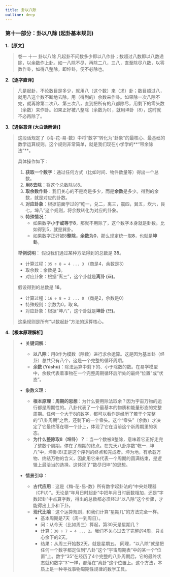 ```yaml
---
title: 卦以八除
outline: deep
---
```

  
### **第十一部分：卦以八除 (起卦基本规则)**

**1.【原文】**
> 卷一 十一 卦以八除
> 凡起卦不问数多少即以八作卦；数超过八数即以八数递除，以余数作上卦。如一八除不尽，再除二八，三八，直至除尽八数，以零数作卦，如得八整除，即坤卦，便不必除也。

**2.【逐字直译】**
> 凡是起卦，不论数目是多少，就用八（这个数）来（求）卦；数目超过八，就用八这个数不断地去除，用（得到的）余数来作卦。如果除一次八除不完，就再除第二次八、第三次八，直到把所有的八都除尽，用剩下的零头数（余数）来作卦。如果正好被八整除（余数为0），就用坤卦（8），这时就不必再除了。

**3.【通俗意译 (大白话解读)】**
> 这段话规定了《梅-花-易-数》中将“数字”转化为“卦象”的最核心、最基础的数学运算规则。这个规则非常简单，就是我们现在小学学的**“带余除法”**。
> 
> 具体操作如下：
> 1.  **获取一个数字**：通过任何方式（比如时间、物件数量等）得出一个总数。
> 2.  **用8去除**：将这个总数除以8。
> 3.  **取余数作卦**：我们关心的不是商是多少，而是**余数**是多少。得到的余数，就是对应的卦数。
> 4.  **对应卦象**：根据前面学过的“乾一，兑二，离三，震四，巽五，坎六，艮七，坤八”这个规则，将余数转化为对应的卦象。
> 5.  **特殊情况**：
>     *   如果数字**小于或等于8**，那就不用除了，这个数字本身就是卦数。比如得到5，就是巽卦。
>     *   如果数字正好被8**整除，余数为0**，那么规定统一取**8**，也就是**坤卦**。
> 
> **举例说明**：
> 假设我们通过某种方法得到的总数是 **35**。
> *   计算过程：`35 ÷ 8 = 4 ... 3` （商是4，余数是3）
> *   取余数：余数是 **3**。
> *   对应卦象：根据“离三”，这个卦就是**离卦 (☲)**。
> 
> 假设得到的总数是 **16**。
> *   计算过程：`16 ÷ 8 = 2 ... 0` （商是2，余数是0）
> *   特殊规则：余数为0，取 **8**。
> *   对应卦象：根据“坤八”，这个卦就是**坤卦 (☷)**。
> 
> 这条规则是所有“以数起卦”方法的运算核心。

**4.【根本原理解析】**
> *   **关键词解**：
>     *   **以八除**：用8作为模数（除数）进行求余运算。这是因为基本卦（经卦）总共只有八个，这是一个完整的循环周期。
>     *   **余数 (Yúshù)**：除法运算中剩下的、小于除数的数。在易学模型中，余数代表着事物在一个完整周期循环后所处的最终“位置”或“状态”。
> 
> *   **象数义理**：
>     *   **根本原理：周期的思想**：为什么要用除法取余？因为宇宙万物的运行都是周期性的。八卦代表了一个最基本的物质和能量形态的完整周期。任何一个大于8的数字，都可以看作是经历了若干个完整的“八卦周期”之后，还剩下的一个零头。这个“零头”（余数）才决定了它最终落在哪一个卦上，体现了它在当前这个新周期里的状态。
>     *   **为什么整除取8（坤卦）？**：当一个数被8整除，意味着它正好走完了整数个周期，停在了周期的终点。在先天八卦序数“乾一...坤八”中，坤卦(8)正是这个序列的终点和完成者。坤为地，有承载万物、终结万物的含义，因此用它来代表一个周期的圆满结束，是逻辑上最洽当的选择。这体现了“数尽归坤”的思想。
> 
> *   **情景引申**：
>     *   **古代应用**：这是《梅-花-易-数》所有数字起卦法的“中央处理器（CPU）”。无论是“年月日时起卦”中把年月日时辰数相加，还是“字数起卦”中点算字数，得出的总数都必须经过“以八除”这个步骤，才能得出上卦和下卦。
>     *   **现代比喻**：这个运算规则，和我们计算“星期几”的方法完全一样。
>         *   基本周期是7天（周一到周日）。
>         *   问：从今天（比如周三）算起，第30天是星期几？
>         *   计算：`30 ÷ 7 = 4 ... 2`。我们不关心过去了完整的4周，只关心余下的2天。
>         *   结果：从周三开始数2天，就是星期五。
>         同理，“以八除”就是把任何一个数字都定位到“八卦”这个“宇宙周期表”中的某一个“位置”上。数字“35”在经历了4个完整的八卦周期后，它的最终状态就和数字“3”一样，都落在“离卦”这个位置上。这个方法，本质上是一种寻找事物周期性规律的数学工具。
